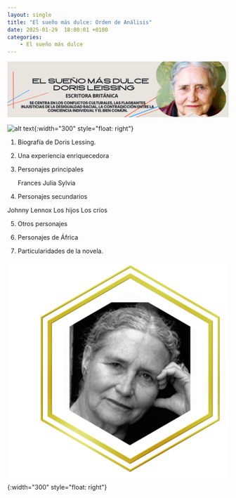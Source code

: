 ```yaml
---
layout: single
title: "El sueño más dulce: Orden de Análisis"
date: 2025-01-29  18:00:01 +0100
categories: 
    - El sueño más dulce
---
```

![alt text](</assets/img/banner doris lessing.png>)

 


![alt text](</assets/img/el sueño mas dulce portada.jpg>){:width="300" style="float: right"} 
1.	 Biografía de Doris Lessing.     

2.	Una experiencia enriquecedora

3.  Personajes principales
    
    Frances
    Julia
    Sylvia


4.	Personajes secundarios
   
   Johnny Lennox
   Los hijos 
   Los críos

5.	Otros personajes

6.	Personajes de África

7.	Particularidades de la novela. 








![alt text](</assets/img/Doris fotogragia.png>){:width="300" style="float: right"} 